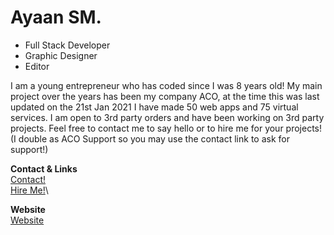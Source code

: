 # **Ayaan SM.**

- Full Stack Developer
- Graphic Designer 
- Editor

I am a young entrepreneur who has coded since I was 8 years old! My main project over the years has been my company ACO, at the time this was last updated on the 21st Jan 2021 I have made 50 web apps and 75 virtual services. I am open to 3rd party orders and have been working on 3rd party projects. Feel free to contact me to say hello or to hire me for your projects! (I double as ACO Support so you may use the contact link to ask for support!)

**Contact & Links**\
[Contact!](mailto:lazoshowaco@gmail.com)\
[Hire Me!](mailto:lazoshowaco@gmail.com)\

**Website**\
[Website](https://ayaan.smb.company/) 

